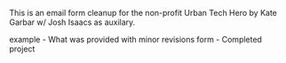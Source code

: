 This is an email form cleanup for the non-profit Urban Tech Hero by Kate Garbar w/ Josh Isaacs as auxilary. 

example - What was provided with minor revisions
form - Completed project